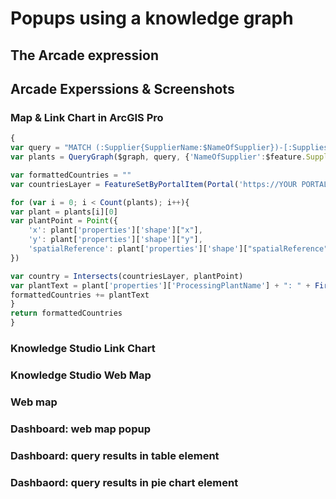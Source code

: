 # Popups using a knowledge graph

## The Arcade expression

## Arcade Experssions & Screenshots

### Map & Link Chart in ArcGIS Pro
```js
{
var query = "MATCH (:Supplier{SupplierName:$NameOfSupplier})-[:Supplies]->(:Distributor)-[:SellsTo]->(p:ProcessingPlant) RETURN p"
var plants = QueryGraph($graph, query, {'NameOfSupplier':$feature.SupplierName}) //spatial entity will behave like a $feature

var formattedCountries = ""
var countriesLayer = FeatureSetByPortalItem(Portal('https://YOUR PORTAL HERE/portal'), 'ITEMID', 0, ['COUNTRY'], True)

for (var i = 0; i < Count(plants); i++){
var plant = plants[i][0]
var plantPoint = Point({
    'x': plant['properties']['shape']["x"],
    'y': plant['properties']['shape']["y"],
    'spatialReference': plant['properties']['shape']["spatialReference"]
})

var country = Intersects(countriesLayer, plantPoint)
var plantText = plant['properties']['ProcessingPlantName'] + ": " + First(country)['COUNTRY'] + TextFormatting.NewLine
formattedCountries += plantText
}
return formattedCountries
}
```
### Knowledge Studio Link Chart

### Knowledge Studio Web Map

### Web map

### Dashboard: web map popup

### Dashboard: query results in table element

### Dashbaord: query results in pie chart element